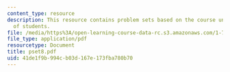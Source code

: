 ```yaml
---
content_type: resource
description: This resource contains problem sets based on the course understanding
  of students.
file: /media/https%3A/open-learning-course-data-rc.s3.amazonaws.com/1-77-water-quality-control-spring-2006/41de1f9b994cb03d167e173fba780b70_pset8.pdf
file_type: application/pdf
resourcetype: Document
title: pset8.pdf
uid: 41de1f9b-994c-b03d-167e-173fba780b70
---
```

